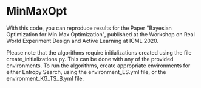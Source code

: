 # MinMaxOpt

With this code, you can reproduce results for the Paper "Bayesian Optimization for Min Max Optimization", published at the Workshop on Real World Experiment Design and Active Learning at ICML 2020.

Please note that the algorithms require initializations created using the file create_initializations.py. This can be done with any of the provided environments. To run the algorithms, create appropriate environments for either Entropy Search, using the environment_ES.yml file, or the environment_KG_TS_B.yml file.
